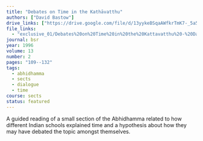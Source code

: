 ```yaml
---
title: "Debates on Time in the Kathāvatthu"
authors: ["David Bastow"]
drive_links: ["https://drive.google.com/file/d/13yykeBSqaAWfkrTmK7-_5a59md4RadG8/view?usp=drivesdk"]
file_links:
  - "exclusive_01/Debates%20on%20Time%20in%20the%20Kattavatthu%20-%20David%20Bastow.pdf"
journal: bsr
year: 1996
volume: 13
number: 2
pages: "109--132"
tags:
  - abhidhamma
  - sects
  - dialogue
  - time
course: sects
status: featured
---
```


A guided reading of a small section of the Abhidhamma related to how different Indian schools explained time and a hypothesis about how they may have debated the topic amongst themselves.
